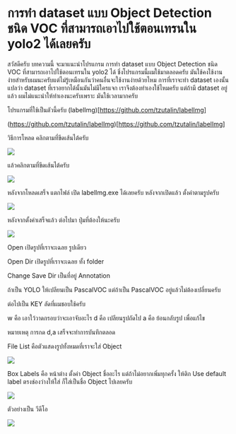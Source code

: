 # การทำ dataset แบบ Object Detection ชนิด VOC ที่สามารถเอาไปใช้ตอนเทรนใน yolo2 ได้เลยครับ

สวัสดีครับ 
บทความนี้ จะมาแนะนำโปรแกรม การทำ dataset แบบ Object Detection ชนิด VOC ที่สามารถเอาไปใช้ตอนเทรนใน yolo2 ได้
ชึ่งโปรแกรมนี้ผมใช้มาตลอดครับ มันใช้คงใช้งานง่ายสำหรับผมนะครับแต่ไม่รู้เหมือนกันว่าคนอื่นจะใช้งานง่ายด้วยไหม
การที่เราจะทำ dataset เองนั้นแปลว่า dataset ที่เราอยากได้นั้นมันไม่มีใครแจก เราจึงต้องทำเองใช้ไหมครับ แต่ถ้ามี dataset อยู่แล้ว
ผมไม่แนะนำให้ทำเองนะครับเพราะ มันใช้เวลามากครับ 

โปรแกรมที่ใช้เป็นตัวนี้ครับ (labelImg)[https://github.com/tzutalin/labelImg]

(https://github.com/tzutalin/labelImg)[https://github.com/tzutalin/labelImg]

วิธีการโหลด คลิกตามที่ขีดเส้นไต้ครับ

![](https://ff.lnwfile.com/_/ff/_raw/id/7j/mb.png)

แล้วคลิกตามที่ขีดเส้นไต้ครับ

![](https://ff.lnwfile.com/_/ff/_raw/cd/0d/p7.png)

หลังจากโหลดเสร็จ แตกไฟล์ เปิด labelImg.exe ได้เลยครับ หลังจากเปิดแล้ว ตั้งค่าตามรูปครับ 

![](https://ff.lnwfile.com/_/ff/_raw/qy/ka/l6.png)

หลังจากตั้งค่าเสร็จแล้ว ต่อไปมา ปุ่มที่ต้องให้นะครับ

![](https://ff.lnwfile.com/_/ff/_raw/fb/id/kt.png)

Open เปิดรูปที่เราจะเฉลย รูปเดียว

Open Dir เปิดรูปที่เราจะเฉลย ทั้ง folder

Change Save Dir เป็นที่อยู่ Annotation

ถ้าเป็น YOLO ให้เปลียนเป็น PascalVOC แต่ถ้าเป็น PascalVOC อยู่แล้วไม่ต้องเปลี่ยนครับ

ต่อไปเป็น KEY ลัดที่ผมชอบใช้ครับ

w คือ เอาใว้วาดกรอบว่าจะเอาจับอะไร
d คือ เปลียนรูปถัดไป
a คือ ย้อนกลับรูป เพื่อแก้ไข

หมายเหตุ การกด d,a เสร็จจะทำการบันทึกตลอด

File List คือตัวแสดงรูปทั้งหมดที่เราจะใส่ Object 

![](https://ff.lnwfile.com/_/ff/_raw/4v/sq/za.png)

Box Labels คือ หน้าต่าง ตั้งค่า Object ชื่ออะไร
แต่ถ้าไม่อยากเพิ่มทุกครั้ง ให้ติก Use default label ตรงช่องว่างให้ใส่ ก็ใส่เป็นชื่อ Object ไปเลยครับ

![](https://ff.lnwfile.com/_/ff/_raw/wm/iq/uv.png)

ตัวอย่างเป็น วีดีโอ

[![](http://img.youtube.com/vi/B0M7R0dK18U/0.jpg)](http://www.youtube.com/watch?v=B0M7R0dK18U "")